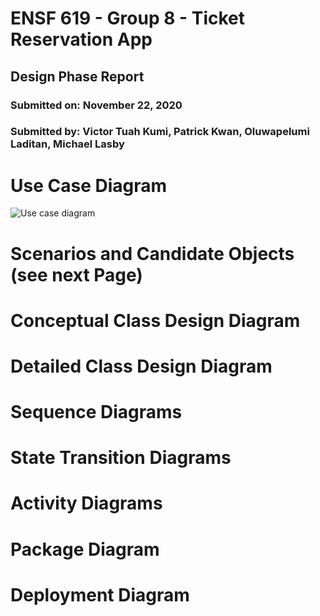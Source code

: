 # ENSF 619 - Group 8 - Ticket Reservation App
## Design Phase Report
### Submitted on: November 22, 2020
### Submitted by: Victor Tuah Kumi, Patrick Kwan, Oluwapelumi Laditan, Michael Lasby

# Use Case Diagram
![Use case diagram](FILLMEIN.png)
<div style="page-break-after: always;"></div>

# Scenarios and Candidate Objects (see next Page)

<div style="page-break-after: always;"></div>

# Conceptual Class Design Diagram

<div style="page-break-after: always;"></div>

# Detailed Class Design Diagram

<div style="page-break-after: always;"></div>

# Sequence Diagrams

<div style="page-break-after: always;"></div>

# State Transition Diagrams

<div style="page-break-after: always;"></div>

# Activity Diagrams

<div style="page-break-after: always;"></div>

# Package Diagram

<div style="page-break-after: always;"></div>

# Deployment Diagram




